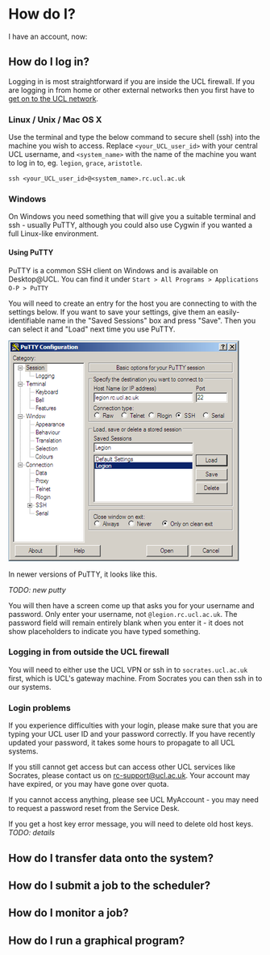 # How do I?

I have an account, now:

## How do I log in?

Logging in is most straightforward if you are inside the UCL firewall. If you are logging in from home or other external networks then you first have to [get on to the UCL network](#logging-in-from-outside-the-ucl-firewall).

### Linux / Unix / Mac OS X

Use the terminal and type the below command to secure shell (ssh) into the machine you wish to access. Replace `<your_UCL_user_id>` with your central UCL username, and `<system_name>` with the name of the machine you want to log in to, eg. `legion`, `grace`, `aristotle`. 

```
ssh <your_UCL_user_id>@<system_name>.rc.ucl.ac.uk
```

### Windows

On Windows you need something that will give you a suitable terminal and ssh - usually PuTTY, although you could also use Cygwin if you wanted a full Linux-like environment.

#### Using PuTTY

PuTTY is a common SSH client on Windows and is available on Desktop@UCL. You can find it under `Start > All Programs > Applications O-P > PuTTY`

You will need to create an entry for the host you are connecting to with the settings below. If you want to save your settings, give them an easily-identifiable name in the "Saved Sessions" box and press "Save". Then you can select it and "Load" next time you use PuTTY. 

![PuTTY screenshot](img/Putty_gui.png)

In newer versions of PuTTY, it looks like this.

*TODO: new putty*

You will then have a screen come up that asks you for your username and password. Only enter your username, not `@legion.rc.ucl.ac.uk`. The password field will remain entirely blank when you enter it - it does not show placeholders to indicate you have typed something. 

### Logging in from outside the UCL firewall

You will need to either use the UCL VPN or ssh in to `socrates.ucl.ac.uk` first, which is UCL's gateway machine. From Socrates you can then ssh in to our systems.


### Login problems

If you experience difficulties with your login, please make sure that you are typing your UCL user ID and your password correctly. If you have recently updated your password, it takes some hours to propagate to all UCL systems.

If you still cannot get access but can access other UCL services like Socrates, please contact us on rc-support@ucl.ac.uk. Your account may have expired, or you may have gone over quota.

If you cannot access anything, please see UCL MyAccount - you may need to request a password reset from the Service Desk. 

If you get a host key error message, you will need to delete old host keys. *TODO: details*


## How do I transfer data onto the system?



## How do I submit a job to the scheduler?


## How do I monitor a job?


## How do I run a graphical program?
